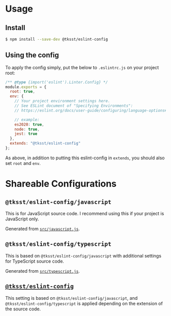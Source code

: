 # Usage

## Install

```bash
$ npm install --save-dev @tksst/eslint-config
```

## Using the config

To apply the config simply, put the below to `.eslintrc.js` on your project root:

```javascript
/** @type {import('eslint').Linter.Config} */
module.exports = {
  root: true,
  env: {
    // Your project environment settings here.
    // See ESLint document of "Specifying Environments":
    // https://eslint.org/docs/user-guide/configuring/language-options#specifying-environments

    // example:
    es2020: true,
    node: true,
    jest: true
  },
  extends: "@tksst/eslint-config"
};
```

As above, in addition to putting this eslint-config in `extends`, you should also set `root` and `env`.

# Shareable Configurations

## `@tksst/eslint-config/javascript`

This is for JavaScript source code. I recommend using this if your project is JavaScript only.

Generated from [`src/javascript.js`](./src/javascript.js).

## `@tksst/eslint-config/typescript`

This is based on `@tksst/eslint-config/javascript` with additional settings for TypeScript source code.

Generated from [`src/typescript.js`](./src/typescript.js).

## [`@tksst/eslint-config`](./index.js)

This setting is based on `@tksst/eslint-config/javascript`, and `@tksst/eslint-config/typescript` is applied depending on the extension of the source code.
